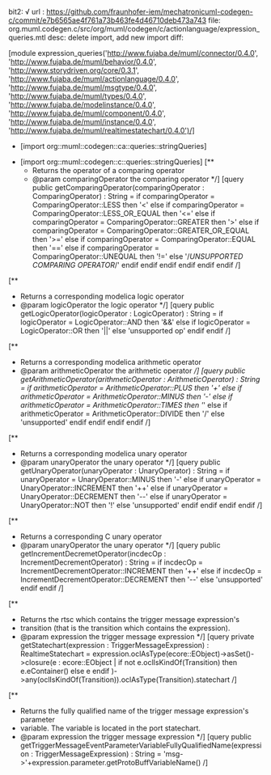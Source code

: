 bit2: √
url : https://github.com/fraunhofer-iem/mechatronicuml-codegen-c/commit/e7b6565ae4f761a73b463fe4d46710deb473a743
file: org.muml.codegen.c/src/org/muml/codegen/c/actionlanguage/expression_queries.mtl
desc: delete import, add new import
diff: 

[module expression_queries('http://www.fujaba.de/muml/connector/0.4.0', 'http://www.fujaba.de/muml/behavior/0.4.0',
 				'http://www.storydriven.org/core/0.3.1',
 				'http://www.fujaba.de/muml/actionlanguage/0.4.0',
 				'http://www.fujaba.de/muml/msgtype/0.4.0',
 				'http://www.fujaba.de/muml/types/0.4.0',
 				'http://www.fujaba.de/modelinstance/0.4.0',
 				'http://www.fujaba.de/muml/component/0.4.0',
 				'http://www.fujaba.de/muml/instance/0.4.0',
 				'http://www.fujaba.de/muml/realtimestatechart/0.4.0')/]
 
- [import org::muml::codegen::ca::queries::stringQueries]
+ [import org::muml::codegen::c::queries::stringQueries]
 [**
  * Returns the operator of a comparing operator
  * @param comparingOperator the comparing operator
 */]
 [query public getComparingOperator(comparingOperator : ComparingOperator) : String =
 	if comparingOperator = ComparingOperator::LESS then
 		'<'
 	else if comparingOperator = ComparingOperator::LESS_OR_EQUAL then
 		'<='
 	else if comparingOperator = ComparingOperator::GREATER then
 		'>'
 	else if comparingOperator = ComparingOperator::GREATER_OR_EQUAL then
 		'>='
 	else if comparingOperator = ComparingOperator::EQUAL then
 		'=='
 	else if comparingOperator = ComparingOperator::UNEQUAL then
 		'!='
 	else '/*UNSUPPORTED COMPARING OPERATOR*/'
 	endif
 	endif
 	endif
 	endif
 	endif
 	endif
 /]
 
 [**
  * Returns a corresponding modelica logic operator
  * @param logicOperator the logic operator
 */]
 [query public getLogicOperator(logicOperator : LogicOperator) : String =
 	if logicOperator = LogicOperator::AND then
 		'&&'
 	else if logicOperator = LogicOperator::OR then
 		'||'
 	else
 		'unsupported op'
 	endif
 	endif
 /]
 
 [**
  * Returns a corresponding modelica arithmetic operator
  * @param arithmeticOperator the arithmetic operator
 */]
 [query public getArithmeticOperator(arithmeticOperator : ArithmeticOperator) : String =
 	if arithmeticOperator = ArithmeticOperator::PLUS then
 		'+'
 	else if arithmeticOperator = ArithmeticOperator::MINUS then
 		'-'
 	else if arithmeticOperator = ArithmeticOperator::TIMES then
 		'*'
 	else if arithmeticOperator = ArithmeticOperator::DIVIDE then
 		'/'
 	else
 		'unsupported'
 	endif
 	endif
 	endif
 	endif
 /]
 
 [**
  * Returns a corresponding modelica unary operator
  * @param unaryOperator the unary operator
 */]
 [query public getUnaryOperator(unaryOperator : UnaryOperator) : String =
 	if unaryOperator = UnaryOperator::MINUS then
 		'-'
 	else if unaryOperator = UnaryOperator::INCREMENT then
 		'++'
 	else if unaryOperator = UnaryOperator::DECREMENT then
 		'--'
 	else if unaryOperator = UnaryOperator::NOT then
 		'!'
 	else
 		'unsupported'
 	endif
 	endif
 	endif
 	endif
 /]
 
 
 [**
  * Returns a corresponding C unary operator
  * @param unaryOperator the unary operator
 */]
 [query public getIncrementDecremetOperator(incdecOp : IncrementDecrementOperator) : String =
 	if incdecOp = IncrementDecrementOperator::INCREMENT then
 		'++'
 	else if incdecOp = IncrementDecrementOperator::DECREMENT then
 		'--'
 	else
 		'unsupported'
 	endif
 	endif
 /]
 
 [**
  * Returns the rtsc which contains the trigger message expression's
  * transition (that is the transition which contains the expression).
  * @param expression the trigger message expression 
 */]
 [query private getStatechart(expression : TriggerMessageExpression) : RealtimeStatechart =
 	expression.oclAsType(ecore::EObject)->asSet()->closure(e : ecore::EObject |
 		if not e.oclIsKindOf(Transition) then
 			e.eContainer()
 		else
 			e
 		endif
 	)->any(oclIsKindOf(Transition)).oclAsType(Transition).statechart
 /]
 
 [**
  * Returns the fully qualified name of the trigger message expression's parameter
  * variable. The variable is located in the port statechart.
  * @param expression the trigger message expression
 */]
 [query public getTriggerMessageEventParameterVariableFullyQualifiedName(expression : TriggerMessageExpression) : String =
 	'msg->'+expression.parameter.getProtoBuffVariableName()
 /]